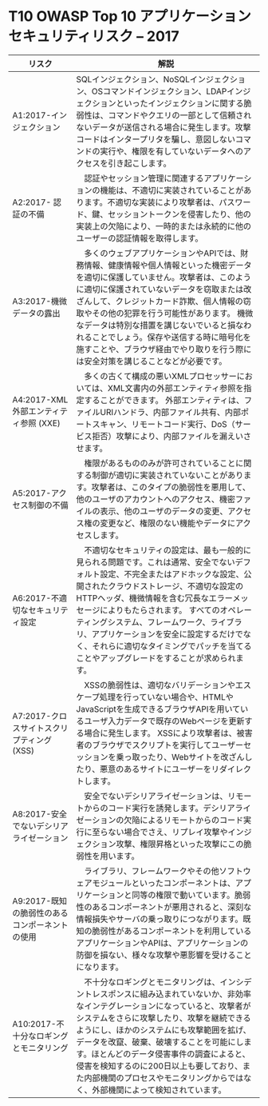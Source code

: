 # T10 OWASP Top 10 アプリケーションセキュリティリスク – 2017

| リスク | 解説 |
| -- | -- |
| A1:2017-インジェクション |SQLインジェクション、NoSQLインジェクション、OSコマンドインジェクション、LDAPインジェクションといったインジェクションに関する脆弱性は、コマンドやクエリの一部として信頼されないデータが送信される場合に発生します。攻撃コードはインタープリタを騙し、意図しないコマンドの実行や、権限を有していないデータへのアクセスを引き起こします。 |
| A2:2017- 認証の不備 |　認証やセッション管理に関連するアプリケーションの機能は、不適切に実装されていることがあります。不適切な実装により攻撃者は、パスワード、鍵、セッショントークンを侵害したり、他の実装上の欠陥により、一時的または永続的に他のユーザーの認証情報を取得します。|
| A3:2017-機微データの露出 |　多くのウェブアプリケーションやAPIでは、財務情報、健康情報や個人情報といった機密データを適切に保護していません。攻撃者は、このように適切に保護されていないデータを窃取または改ざんして、クレジットカード詐欺、個人情報の窃取やその他の犯罪を行う可能性があります。 機微なデータは特別な措置を講じないでいると損なわれることでしょう。保存や送信する時に暗号化を施すことや、ブラウザ経由でやり取りを行う際には安全対策を講じることなどが必要です。 |
| A4:2017-XML 外部エンティティ参照 (XXE) |　多くの古くて構成の悪いXMLプロセッサーにおいては、XML文書内の外部エンティティ参照を指定することができます。 外部エンティティは、ファイルURIハンドラ、内部ファイル共有、内部ポートスキャン、リモートコード実行、DoS（サービス拒否）攻撃により、内部ファイルを漏えいさせます。 |
| A5:2017-アクセス制御の不備 |　権限があるもののみが許可されていることに関する制御が適切に実装されていないことがあります。攻撃者は、このタイプの脆弱性を悪用して、他のユーザのアカウントへのアクセス、機密ファイルの表示、他のユーザのデータの変更、アクセス権の変更など、権限のない機能やデータにアクセスします。|
| A6:2017-不適切なセキュリティ設定 |　不適切なセキュリティの設定は、最も一般的に見られる問題です。これは通常、安全でないデフォルト設定、不完全またはアドホックな設定、公開されたクラウドストレージ、不適切な設定のHTTPヘッダ、機微情報を含む冗長なエラーメッセージによりもたらされます。 すべてのオペレーティングシステム、フレームワーク、ライブラリ、アプリケーションを安全に設定するだけでなく、それらに適切なタイミングでパッチを当てることやアップグレードをすることが求められます。 |
| A7:2017-クロスサイトスクリプティング (XSS) |　XSSの脆弱性は、適切なバリデーションやエスケープ処理を行っていない場合や、HTMLやJavaScriptを生成できるブラウザAPIを用いているユーザ入力データで既存のWebページを更新する場合に発生します。 XSSにより攻撃者は、被害者のブラウザでスクリプトを実行してユーザーセッションを乗っ取ったり、Webサイトを改ざんしたり、悪意のあるサイトにユーザーをリダイレクトします。|
| A8:2017-安全でないデシリアライゼーション |　安全でないデシリアライゼーションは、リモートからのコード実行を誘発します。デシリアライゼーションの欠陥によるリモートからのコード実行に至らない場合でさえ、リプレイ攻撃やインジェクション攻撃、権限昇格といった攻撃にこの脆弱性を用います。 |
| A9:2017-既知の脆弱性のあるコンポーネントの使用 |　ライブラリ、フレームワークやその他ソフトウェアモジュールといったコンポーネントは、アプリケーションと同等の権限で動いています。脆弱性のあるコンポーネントが悪用されると、深刻な情報損失やサーバの乗っ取りにつながります。既知の脆弱性があるコンポーネントを利用しているアプリケーションやAPIは、アプリケーションの防御を損ない、様々な攻撃や悪影響を受けることになります。 |
| A10:2017-不十分なロギングとモニタリング|　不十分なロギングとモニタリングは、インシデントレスポンスに組み込まれていないか、非効率なインテグレーションになっていると、攻撃者がシステムをさらに攻撃したり、攻撃を継続できるようにし、ほかのシステムにも攻撃範囲を拡げ、データを改竄、破棄、破壊することを可能にします。ほとんどのデータ侵害事件の調査によると、侵害を検知するのに200日以上も要しており、また内部機関のプロセスやモニタリングからではなく、外部機関によって検知されています。 |
